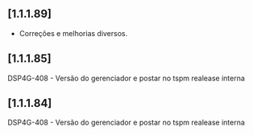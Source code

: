 ﻿## [1.1.1.89]

* Corre&ccedil;&otilde;es e melhorias diversos.

## [1.1.1.85]

DSP4G-408 - Versão do gerenciador e postar no tspm realease interna

## [1.1.1.84]

DSP4G-408 - Versão do gerenciador e postar no tspm realease interna





